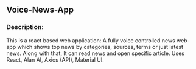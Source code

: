 ## Voice-News-App
### Description:
This is a react based web application: A fully voice controlled news web-app which shows top news by categories, sources, terms or just latest news. Along with that, It can read news and open specific article. Uses React, Alan AI, Axios (API), Material UI.
